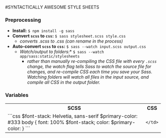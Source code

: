 #SYNTACTICALLY AWESOME STYLE SHEETS

### Preprocessing
- **Install:** ```$ npm install -g sass```
- **Convert ```scss``` to ```css```:** ```$ sass stylesheet.scss style.css```
  - *converts .scss to .css (can rename in the process)*
- **Auto-convert ```scss``` to ```css```:** ```$ sass --watch input.scss output.css```
  - *Watch/output to folders:** ```$ sass --watch app/sass:static/stylesheets```
    - *rather than manually re-compiling the CSS file with every ```.scss``` change, the watch flag tells Sass to watch the source file for changes, and re-compile CSS each time you save your Sass. Watching folders will watch all files in the input source, and compile all CSS in the output folder.*

### Variables


<table>
  <tr>
    <th>SCSS</th>
    <th>CSS</th>
  </tr>
  <tr>
    <td>
    ```css
    $font-stack: Helvetia, sans-serif
    $primary-color: #333
    body {
      font: 100% $font-stack;
      color: $primary-color:
     }
    ```
    </td>
    <td>
    
    </td>
  <tr>
</table>
